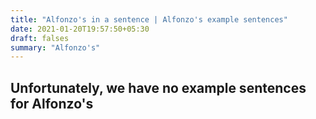 ```yaml
---
title: "Alfonzo's in a sentence | Alfonzo's example sentences"
date: 2021-01-20T19:57:50+05:30
draft: falses
summary: "Alfonzo's"
---
```

## Unfortunately, we have no example sentences for Alfonzo's                 
